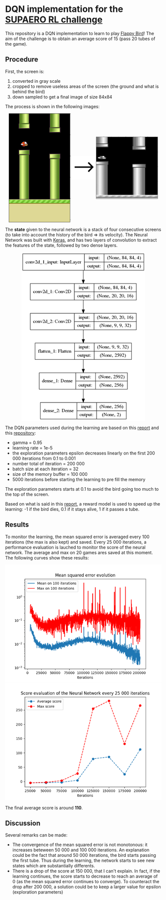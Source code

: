 # DQN implementation for the [SUPAERO RL challenge](https://github.com/SupaeroDataScience/RLchallenge)

This repository is a DQN implementation to learn to play [Flappy Bird](https://en.wikipedia.org/wiki/Flappy_Bird)!
The aim of the challenge is to obtain an average score of 15 (pass 20 tubes of the game).

## Procedure
First, the screen is:
1. converted in gray scale
2. cropped to remove useless areas of the screen (the ground and what is behind the bird)
3. down sampled to get a final image of size 84x84
 
The process is shown in the following images:
<p align="center">
    <img src="gallery/init_screen.png" width = "200" align="middle">
    <img src="gallery/arrow.png" width = "75" align="middle">
    <img src="gallery/processed_screen.png" width = "200" align="middle">
</p>

The **state** given to the neural network is a stack of four consecutive screens (to take into account the history of the bird => its velocity). The Neural Network was built with [Keras](https://keras.io/), and has two layers of convolution to extract the features of the state, followed by two dense layers.

<p align="center">
    <img src="gallery/model.png" width = "400" align="middle">
</p>

The DQN parameters used during the learning are based on this [report](http://cs229.stanford.edu/proj2015/362_report.pdf) and this [repository](https://github.com/yenchenlin/DeepLearningFlappyBird):
* gamma = 0.95
* learning rate = 1e-5
* the exploration parameters epsilon decreases linearly on the first 200 000 iterations from 0.1 to 0.001
* number total of iteration = 200 000
* batch size at each iteration = 32
* size of the memory buffer = 100 000
* 5000 iterations before starting the learning to pre fill the memory

The exploration parameters starts at 0.1 to avoid the bird going too much to the top of the screen.

Based on what is said in this [report](http://cs229.stanford.edu/proj2015/362_report.pdf), a reward model is used to speed up the learning: -1 if the bird dies, 0.1 if it stays alive, 1 if it passes a tube.

## Results 
To monitor the learning, the mean squared error is averaged every 100 iterations (the max is also kept) and saved. Every 25 000 iterations, a performance evaluation is lauched to monitor the score of the neural network. The average and max on 20 games ares saved at this moment. The following curves show these results:

<p align="center">
    <img src="gallery/losses.png">
    <img src="gallery/score.png">
</p>

The final average score is around **110**.

## Discussion
Several remarks can be made:
* The convergence of the mean squared error is not monotonous: it increases beteween 50 000 and 100 000 iterations. An explanation could be the fact that around 50 000 iterations, the bird starts passing the first tube. Thus during the learning, the network starts to see new states which are substantially differents.
* There is a drop of the score at 150 000, that I can't explain. In fact, if the learning continues, the score starts to decrease to reach an average of 0 (as the mean squared error continues to converge). To counteract the drop after 200 000, a solution could be to keep a larger value for epsilon (exploration parameters)
